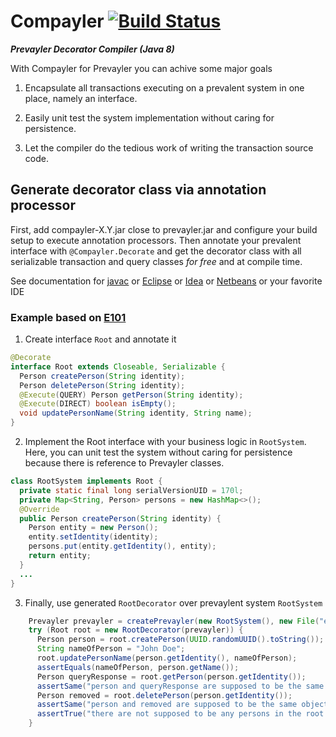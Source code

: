 # Compayler [![Build Status](https://travis-ci.org/sormuras/compayler.png?branch=master)](https://travis-ci.org/sormuras/compayler)

***Prevayler Decorator Compiler (Java 8)***

With Compayler for Prevayler you can achive some major goals

1. Encapsulate all transactions executing on a prevalent system in one place, namely an interface.

2. Easily unit test the system implementation without caring for persistence.

3. Let the compiler do the tedious work of writing the transaction source code.

## Generate decorator class via annotation processor

First, add compayler-X.Y.jar close to prevayler.jar and configure your build setup to execute annotation
processors. Then annotate your prevalent interface with `@Compayler.Decorate` and get the decorator class
with all serializable transaction and query classes *for free* and at compile time.

See documentation for [javac](http://docs.oracle.com/javase/8/docs/technotes/tools/windows/javac.html)
or [Eclipse](http://www.eclipse.org/jdt/apt/introToAPT.php)
or [Idea](http://www.jetbrains.com/idea/webhelp/annotation-processors-support.html)
or [Netbeans](https://netbeans.org/kb/docs/java/annotations.html) or your favorite IDE

### Example based on [E101](https://github.com/jsampson/prevayler/tree/master/demos/tutorial/src/test/java/org/prevayler/examples/e101)
1. Create interface `Root` and annotate it
```java
@Decorate
interface Root extends Closeable, Serializable {
  Person createPerson(String identity);
  Person deletePerson(String identity);
  @Execute(QUERY) Person getPerson(String identity);
  @Execute(DIRECT) boolean isEmpty();
  void updatePersonName(String identity, String name);
}
```
2. Implement the Root interface with your business logic in `RootSystem`. Here, you can unit test the system
without caring for persistence because there is reference to Prevayler classes.
```java
class RootSystem implements Root {
  private static final long serialVersionUID = 170l;
  private Map<String, Person> persons = new HashMap<>();
  @Override
  public Person createPerson(String identity) {
    Person entity = new Person();
    entity.setIdentity(identity);
    persons.put(entity.getIdentity(), entity);
    return entity;
  }
  ...
}
```
3. Finally, use generated `RootDecorator` over prevaylent system `RootSystem`
```java
    Prevayler prevayler = createPrevayler(new RootSystem(), new File("e101"));
    try (Root root = new RootDecorator(prevayler)) {
      Person person = root.createPerson(UUID.randomUUID().toString());
      String nameOfPerson = "John Doe";
      root.updatePersonName(person.getIdentity(), nameOfPerson);
      assertEquals(nameOfPerson, person.getName());
      Person queryResponse = root.getPerson(person.getIdentity());
      assertSame("person and queryResponse are supposed to be the same object instance!", person, queryResponse);
      Person removed = root.deletePerson(person.getIdentity());
      assertSame("person and removed are supposed to be the same object instance!", person, removed);
      assertTrue("there are not supposed to be any persons in the root at this point!", root.isEmpty());
    }
```
